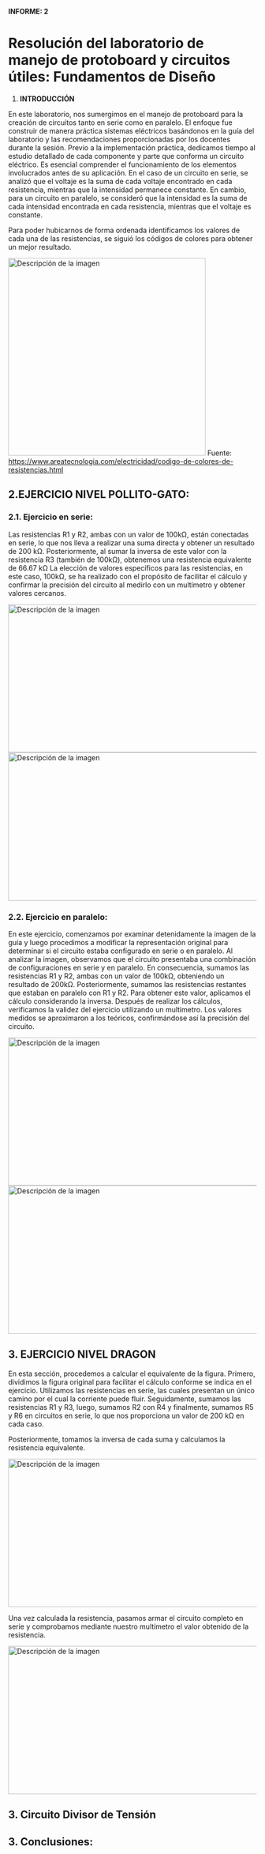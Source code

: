  **INFORME: 2**
# Resolución del laboratorio de manejo de protoboard y circuitos útiles: Fundamentos de Diseño
1. **INTRODUCCIÓN**


En este laboratorio, nos sumergimos en el manejo de protoboard para la creación de circuitos tanto en serie como en paralelo. El enfoque fue construir de manera práctica sistemas eléctricos basándonos en la guía del laboratorio y las recomendaciones proporcionadas por los docentes durante la sesión.
Previo a la implementación práctica, dedicamos tiempo al estudio detallado de cada componente y parte que conforma un circuito eléctrico. Es esencial comprender el funcionamiento de los elementos involucrados antes de su aplicación.
En el caso de un circuito en serie, se analizó que el voltaje es la suma de cada voltaje encontrado en cada resistencia, mientras que la intensidad permanece constante. En cambio, para un circuito en paralelo, se consideró que la intensidad es la suma de cada intensidad encontrada en cada resistencia, mientras que el voltaje es constante.


Para poder hubicarnos de forma ordenada identificamos los valores de cada una de las resistencias, se siguió los códigos de colores para  obtener un mejor resultado.

<img width="400" height="400" src="https://github.com/Alexander-Manosalva-Peralta/Proyecto-De-Fundamentos/assets/156023729/28129d6d-8994-4efb-aabd-dbf0d2cccc62" alt="Descripción de la imagen"> Fuente: https://www.areatecnologia.com/electricidad/codigo-de-colores-de-resistencias.html

## 2.EJERCICIO NIVEL POLLITO-GATO:
### 2.1. Ejercicio en serie:

Las resistencias R1 y R2, ambas con un valor de 100kΩ, están conectadas en serie, lo que nos lleva a realizar una suma directa y obtener un resultado de 200 kΩ. Posteriormente, al sumar la inversa de este valor con la resistencia R3 (también de 100kΩ), obtenemos una resistencia equivalente de 66.67 kΩ
La elección de valores específicos para las resistencias, en este caso, 100kΩ, se ha realizado con el propósito de facilitar el cálculo y confirmar la precisión del circuito al medirlo con un multímetro y obtener valores cercanos.

<img width="600" height="300" src="https://github.com/Alexander-Manosalva-Peralta/Proyecto-De-Fundamentos/assets/156023729/fd5c8ace-5073-4000-981f-91258ce54451" alt="Descripción de la imagen">

<img width="600" height="300" src="https://github.com/Alexander-Manosalva-Peralta/Proyecto-De-Fundamentos/assets/156023729/876e565a-95a3-4a22-9bf3-70bdbe512163" alt="Descripción de la imagen">

### 2.2. Ejercicio en paralelo:

 En este ejercicio, comenzamos por examinar detenidamente la imagen de la guía y luego procedimos a modificar la representación original para determinar si el circuito estaba configurado en serie o en paralelo.
Al analizar la imagen, observamos que el circuito presentaba una combinación de configuraciones en serie y en paralelo. En consecuencia, sumamos las resistencias R1 y R2, ambas con un valor de 100kΩ, obteniendo un resultado de 200kΩ.
Posteriormente, sumamos las resistencias restantes que estaban en paralelo con R1 y R2. Para obtener este valor, aplicamos el cálculo considerando la inversa.
Después de realizar los cálculos, verificamos la validez del ejercicio utilizando un multímetro.
Los valores medidos se aproximaron a los teóricos, confirmándose así la precisión del circuito.

<img width="600" height="300" src="https://github.com/Alexander-Manosalva-Peralta/Proyecto-De-Fundamentos/assets/156023729/ccb77db1-3104-43b0-ab7a-338319b8b2a7" alt="Descripción de la imagen">


<img width="600" height="300" src="https://github.com/Alexander-Manosalva-Peralta/Proyecto-De-Fundamentos/assets/156023729/bcc3eda9-3430-4393-97da-c1f55d489904" alt="Descripción de la imagen">

## 3. **EJERCICIO NIVEL DRAGON**
En esta sección, procedemos a calcular el equivalente de la figura. 
Primero, dividimos la figura original para facilitar el cálculo conforme se indica en el ejercicio. Utilizamos las resistencias en serie, las cuales presentan un único camino por el cual la corriente puede fluir.
Seguidamente, sumamos las resistencias R1 y R3, luego, sumamos R2 con R4 y finalmente, sumamos R5 y R6 en circuitos en serie, lo que nos proporciona un valor de 200 kΩ en cada caso.

Posteriormente, tomamos la inversa de cada suma y calculamos la resistencia equivalente.

<img width="600" height="300" src="https://github.com/Alexander-Manosalva-Peralta/Proyecto-De-Fundamentos/assets/156023729/44733fb1-2d79-4a38-b4cc-4ff7fbc93fe6" alt="Descripción de la imagen">

Una vez calculada la resistencia, pasamos armar el circuito completo en serie y comprobamos mediante nuestro multímetro el valor obtenido de la resistencia.

<img width="600" height="300" src="https://github.com/Alexander-Manosalva-Peralta/Proyecto-De-Fundamentos/assets/156023729/34f4fc8e-24f8-4a9c-ad69-4f76fc84466c" alt="Descripción de la imagen">


## 3. Circuito Divisor de Tensión

## 3. Conclusiones:

